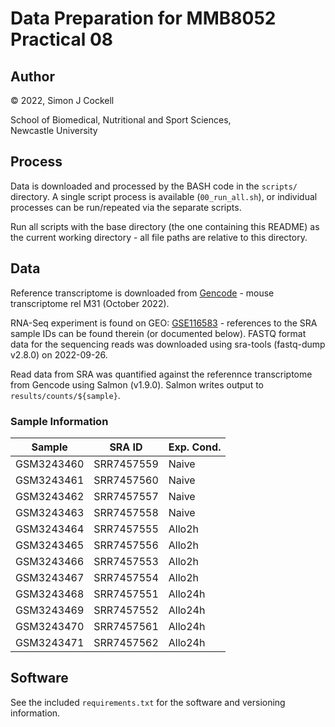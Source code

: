# Data Preparation for MMB8052 Practical 08

## Author

&copy; 2022, Simon J Cockell

School of Biomedical, Nutritional and Sport Sciences,  
Newcastle University

## Process

Data is downloaded and processed by the BASH code in the `scripts/` directory. A single script process is available (`00_run_all.sh`), or individual processes can be run/repeated via the separate scripts.

Run all scripts with the base directory (the one containing this README) as the current working directory - all file paths are relative to this directory. 

## Data

Reference transcriptome is downloaded from [Gencode](https://www.gencodegenes.org/) - mouse transcriptome rel M31 (October 2022).

RNA-Seq experiment is found on GEO: [GSE116583](https://www.ncbi.nlm.nih.gov/geo/query/acc.cgi?acc=GSE116583) - references to the SRA sample IDs can be found therein (or documented below). FASTQ format data for the sequencing reads was downloaded using sra-tools (fastq-dump v2.8.0) on 2022-09-26.

Read data from SRA was quantified against the referennce transcriptome from Gencode using Salmon (v1.9.0). Salmon writes output to `results/counts/${sample}`.

### Sample Information

| Sample | SRA ID | Exp. Cond. | 
|--------|--------|------------|
| GSM3243460 | SRR7457559 | Naive |
| GSM3243461 | SRR7457560 | Naive |
| GSM3243462 | SRR7457557 | Naive |
| GSM3243463 | SRR7457558 | Naive |
| GSM3243464 | SRR7457555 | Allo2h |
| GSM3243465 | SRR7457556 | Allo2h |
| GSM3243466 | SRR7457553 | Allo2h |
| GSM3243467 | SRR7457554 | Allo2h |
| GSM3243468 | SRR7457551 | Allo24h |
| GSM3243469 | SRR7457552 | Allo24h |
| GSM3243470 | SRR7457561 | Allo24h |
| GSM3243471 | SRR7457562 | Allo24h |

## Software

See the included `requirements.txt` for the software and versioning information. 
